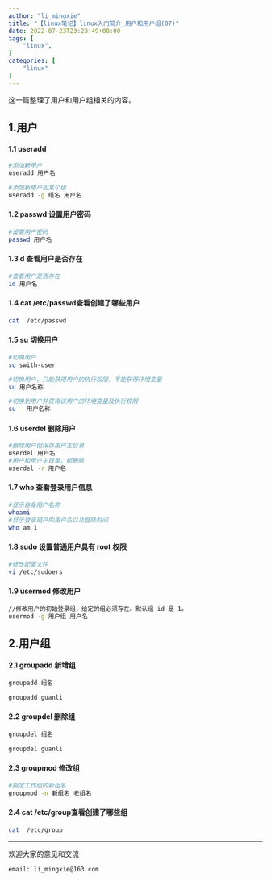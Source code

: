 ```yaml
---
author: "li_mingxie"
title: "【linux笔记】linux入门简介_用户和用户组(07)"
date: 2022-07-23T23:28:49+08:00
tags: [
    "linux",
]
categories: [
    "linux"
]
---
```


这一篇整理了用户和用户组相关的内容。<!--more-->  

## 1.用户

#### 1.1 useradd

```bash
#添加新用户
useradd 用户名

#添加新用户到某个组
useradd -g 组名 用户名 
```

#### 1.2 passwd 设置用户密码

```bash
#设置用户密码
passwd 用户名 
```

#### 1.3 d 查看用户是否存在

```bash
#查看用户是否存在
id 用户名
```

#### 1.4 cat /etc/passwd查看创建了哪些用户

```bash
cat  /etc/passwd
```

#### 1.5 su 切换用户

```bash
#切换用户
su swith-user 

#切换用户，只能获得用户的执行权限，不能获得环境变量
su 用户名称

#切换到用户并获得该用户的环境变量及执行权限
su - 用户名称
```

#### 1.6 userdel 删除用户

```bash
#删除用户但保存用户主目录
userdel 用户名
#用户和用户主目录，都删除
userdel -r 用户名
```

#### 1.7 who 查看登录用户信息

```bash
#显示自身用户名称
whoami 
#显示登录用户的用户名以及登陆时间
who am i 
```

#### 1.8 sudo 设置普通用户具有 root 权限

```bash
#修改配置文件
vi /etc/sudoers
```

#### 1.9 usermod 修改用户

```bash
//修改用户的初始登录组，给定的组必须存在。默认组 id 是 1。
usermod -g 用户组 用户名
```

## 2.用户组

#### 2.1 groupadd 新增组

```bash
groupadd 组名

groupadd guanli
```

#### 2.2 groupdel 删除组

```bash
groupdel 组名

groupdel guanli
```

#### 2.3 groupmod 修改组

```bash
#指定工作组的新组名
groupmod -n 新组名 老组名
```

#### 2.4 cat /etc/group查看创建了哪些组

```bash
cat  /etc/group
```

----------------------------------------------

欢迎大家的意见和交流

`email: li_mingxie@163.com`
